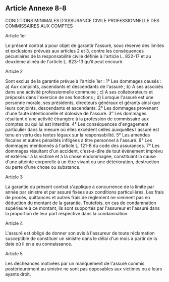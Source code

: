 Article Annexe 8-8
----
CONDITIONS MINIMALES D'ASSURANCE CIVILE PROFESSIONNELLE DES COMMISSAIRES AUX
COMPTES


Article 1er

Le présent contrat a pour objet de garantir l'assuré, sous réserve des limites
et exclusions prévues aux articles 2 et 3, contre les conséquences pécuniaires
de la responsabilité civile définie à l'article L. 822-17 et au deuxième alinéa
de l'article L. 823-13 qu'il peut encourir.


Article 2

Sont exclus de la garantie prévue à l'article 1er : 1° Les dommages causés : a)
Aux conjoints, ascendants et descendants de l'assuré ; b) A ses associés dans
une activité professionnelle commune ; c) A ses collaborateurs et préposés dans
l'exercice de ses fonctions ; d) Lorsque l'assuré est une personne morale, ses
présidents, directeurs généraux et gérants ainsi que leurs conjoints,
descendants et ascendants. 2° Les dommages provenant d'une faute intentionnelle
et dolosive de l'assuré. 3° Les dommages résultant d'une activité étrangère à la
profession de commissaire aux comptes ou qui lui est interdite. 4° Les
conséquences d'engagement particulier dans la mesure où elles excèdent celles
auxquelles l'assuré est tenu en vertu des textes légaux sur la responsabilité.
5° Les amendes fiscales et autres pénalités infligées à titre personnel à
l'assuré. 6° Les dommages mentionnés à l'article L. 121-8 du code des
assurances. 7° Les dommages résultant d'un accident, c'est-à-dire de tout
événement imprévu et extérieur à la victime et à la chose endommagée,
constituant la cause d'une atteinte corporelle à un être vivant ou une
détérioration, destruction ou perte d'une chose ou substance.


Article 3

La garantie du présent contrat s'applique à concurrence de la limite par année
par sinistre et par assuré fixées aux conditions particulières. Les frais de
procès, quittances et autres frais de règlement ne viennent pas en déduction du
montant de la garantie. Toutefois, en cas de condamnation supérieure à ce
montant, ils sont supportés par l'assureur et l'assuré dans la proportion de
leur part respective dans la condamnation.


Article 4

L'assuré est obligé de donner son avis à l'assureur de toute réclamation
susceptible de constituer un sinistre dans le délai d'un mois à partir de la
date où il en a eu connaissance.


Article 5

Les déchéances motivées par un manquement de l'assuré commis postérieurement au
sinistre ne sont pas opposables aux victimes ou à leurs ayants droit.
